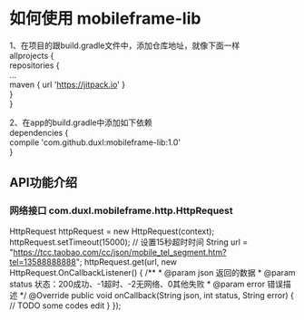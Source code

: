 # 如何使用 mobileframe-lib
1、在项目的跟build.gradle文件中，添加仓库地址，就像下面一样  
allprojects {  
	repositories {  
		...  
		maven { url 'https://jitpack.io' }  
	}  
}

2、在app的build.gradle中添加如下依赖    
dependencies {  
	compile 'com.github.duxl:mobileframe-lib:1.0'  
}  

## API功能介绍
### 网络接口 com.duxl.mobileframe.http.HttpRequest
HttpRequest httpRequest = new HttpRequest(context);
        httpRequest.setTimeout(15000); // 设置15秒超时时间
        String url = "https://tcc.taobao.com/cc/json/mobile_tel_segment.htm?tel=13588888888";
        httpRequest.get(url, new HttpRequest.OnCallbackListener() {
            /**
             * @param json 返回的数据
             * @param status 状态：200成功、-1超时、-2无网络、0其他失败
             * @param error 错误描述
             */
            @Override
            public void onCallback(String json, int status, String error) {
                // TODO some codes edit
            }
        });
